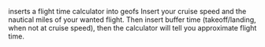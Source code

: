 inserts a flight time calculator into geofs
Insert your cruise speed and the nautical miles of your wanted flight. Then insert buffer time (takeoff/landing, when not at cruise speed), then the calculator will tell you approximate flight time. 
